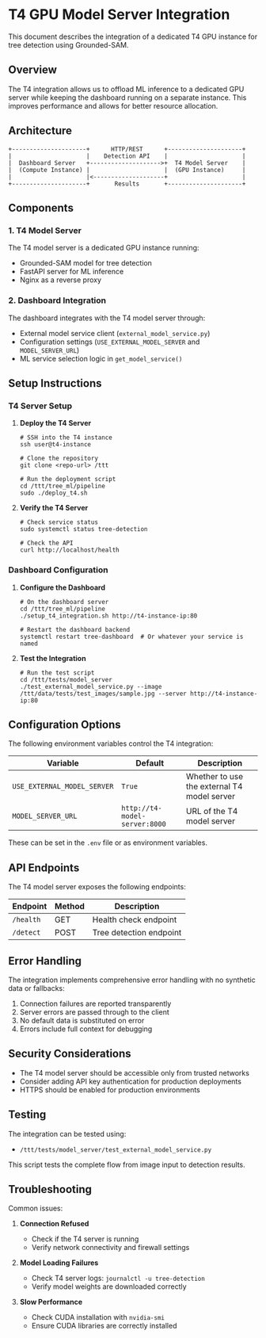 # T4 GPU Model Server Integration

This document describes the integration of a dedicated T4 GPU instance for tree detection using Grounded-SAM.

## Overview

The T4 integration allows us to offload ML inference to a dedicated GPU server while keeping the dashboard
running on a separate instance. This improves performance and allows for better resource allocation.

## Architecture

```
+---------------------+      HTTP/REST      +---------------------+
|                     |    Detection API    |                     |
|  Dashboard Server   +-------------------->+  T4 Model Server    |
|  (Compute Instance) |                     |  (GPU Instance)     |
|                     |<--------------------+                     |
+---------------------+       Results       +---------------------+
```

## Components

### 1. T4 Model Server

The T4 model server is a dedicated GPU instance running:
- Grounded-SAM model for tree detection
- FastAPI server for ML inference
- Nginx as a reverse proxy

### 2. Dashboard Integration

The dashboard integrates with the T4 model server through:
- External model service client (`external_model_service.py`)
- Configuration settings (`USE_EXTERNAL_MODEL_SERVER` and `MODEL_SERVER_URL`)
- ML service selection logic in `get_model_service()`

## Setup Instructions

### T4 Server Setup

1. **Deploy the T4 Server**
   ```
   # SSH into the T4 instance
   ssh user@t4-instance
   
   # Clone the repository
   git clone <repo-url> /ttt
   
   # Run the deployment script
   cd /ttt/tree_ml/pipeline
   sudo ./deploy_t4.sh
   ```

2. **Verify the T4 Server**
   ```
   # Check service status
   sudo systemctl status tree-detection
   
   # Check the API
   curl http://localhost/health
   ```

### Dashboard Configuration

1. **Configure the Dashboard**
   ```
   # On the dashboard server
   cd /ttt/tree_ml/pipeline
   ./setup_t4_integration.sh http://t4-instance-ip:80
   
   # Restart the dashboard backend
   systemctl restart tree-dashboard  # Or whatever your service is named
   ```

2. **Test the Integration**
   ```
   # Run the test script
   cd /ttt/tests/model_server
   ./test_external_model_service.py --image /ttt/data/tests/test_images/sample.jpg --server http://t4-instance-ip:80
   ```

## Configuration Options

The following environment variables control the T4 integration:

| Variable | Default | Description |
|----------|---------|-------------|
| `USE_EXTERNAL_MODEL_SERVER` | `True` | Whether to use the external T4 model server |
| `MODEL_SERVER_URL` | `http://t4-model-server:8000` | URL of the T4 model server |

These can be set in the `.env` file or as environment variables.

## API Endpoints

The T4 model server exposes the following endpoints:

| Endpoint | Method | Description |
|----------|--------|-------------|
| `/health` | GET | Health check endpoint |
| `/detect` | POST | Tree detection endpoint |

## Error Handling

The integration implements comprehensive error handling with no synthetic data or fallbacks:

1. Connection failures are reported transparently
2. Server errors are passed through to the client
3. No default data is substituted on error
4. Errors include full context for debugging

## Security Considerations

- The T4 model server should be accessible only from trusted networks
- Consider adding API key authentication for production deployments
- HTTPS should be enabled for production environments

## Testing

The integration can be tested using:
- `/ttt/tests/model_server/test_external_model_service.py`

This script tests the complete flow from image input to detection results.

## Troubleshooting

Common issues:

1. **Connection Refused**
   - Check if the T4 server is running
   - Verify network connectivity and firewall settings

2. **Model Loading Failures**
   - Check T4 server logs: `journalctl -u tree-detection`
   - Verify model weights are downloaded correctly

3. **Slow Performance**
   - Check CUDA installation with `nvidia-smi`
   - Ensure CUDA libraries are correctly installed